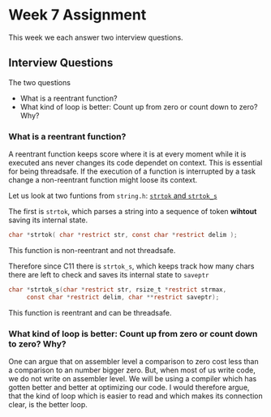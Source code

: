 # Week 7 Assignment

This week we each answer two interview questions.

## Interview Questions

The two questions

- What is a reentrant function?
- What kind of loop is better: Count up from zero or count down to zero? Why?

### What is a reentrant function?

A reentrant function keeps score where it is at every moment while it is executed ans never changes its code dependet on context. This is essential for being threadsafe.
If the execution of a function is interrupted by a task change a non-reentrant function might loose its context.

Let us look at two funtions from `string.h`: [`strtok` and `strtok_s`](https://devdocs.io/c/string/byte/strtok)

The first is `strtok`, which parses a string into a sequence of token **wihtout** saving its internal state.
```c
char *strtok( char *restrict str, const char *restrict delim );
```
This function is non-reentrant and not threadsafe.

Therefore since C11 there is `strtok_s`, which keeps track how many chars there are left to check and saves its internal state to `saveptr`
```c
char *strtok_s(char *restrict str, rsize_t *restrict strmax,
     const char *restrict delim, char **restrict saveptr);
```
This function is reentrant and can be threadsafe.

### What kind of loop is better: Count up from zero or count down to zero? Why?

One can argue that on assembler level a comparison to zero cost less than a comparison to an number bigger zero.
But, when most of us write code, we do not write on assembler level. We will be using a compiler which has gotten better and better at optimizing our code.
I would therefore argue, that the kind of loop which is easier to read and which makes its connection clear, is the better loop.


